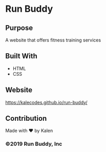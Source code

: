 # Run Buddy

## Purpose
A website that offers fitness training services

## Built With
* HTML
* CSS

## Website
https://kalecodes.github.io/run-buddy/

## Contribution
Made with ❤️ by Kalen

### ©️2019 Run Buddy, Inc
